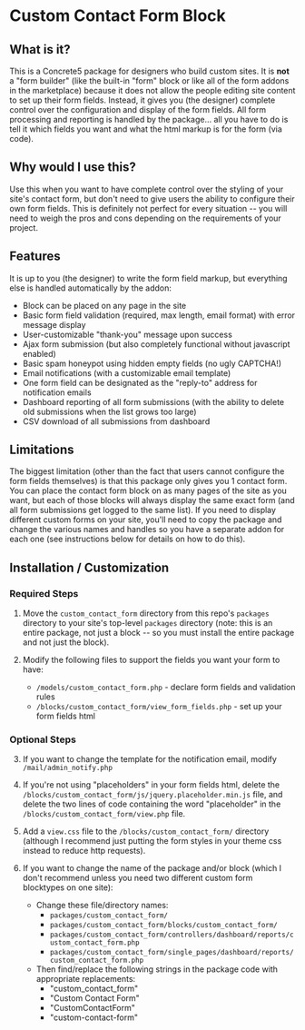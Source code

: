 # Custom Contact Form Block

## What is it?
This is a Concrete5 package for designers who build custom sites. It is **not** a "form builder" (like the built-in "form" block or like all of the form addons in the marketplace) because it does not allow the people editing site content to set up their form fields. Instead, it gives you (the designer) complete control over the configuration and display of the form fields. All form processing and reporting is handled by the package... all you have to do is tell it which fields you want and what the html markup is for the form (via code).

## Why would I use this?
Use this when you want to have complete control over the styling of your site's contact form, but don't need to give users the ability to configure their own form fields. This is definitely not perfect for every situation -- you will need to weigh the pros and cons depending on the requirements of your project.

## Features
It is up to you (the designer) to write the form field markup, but everything else is handled automatically by the addon:

* Block can be placed on any page in the site
* Basic form field validation (required, max length, email format) with error message display
* User-customizable "thank-you" message upon success
* Ajax form submission (but also completely functional without javascript enabled)
* Basic spam honeypot using hidden empty fields (no ugly CAPTCHA!)
* Email notifications (with a customizable email template)
* One form field can be designated as the "reply-to" address for notification emails
* Dashboard reporting of all form submissions (with the ability to delete old submissions when the list grows too large)
* CSV download of all submissions from dashboard

## Limitations
The biggest limitation (other than the fact that users cannot configure the form fields themselves) is that this package only gives you 1 contact form. You can place the contact form block on as many pages of the site as you want, but each of those blocks will always display the same exact form (and all form submissions get logged to the same list). If you need to display different custom forms on your site, you'll need to copy the package and change the various names and handles so you have a separate addon for each one (see instructions below for details on how to do this).

## Installation / Customization

### Required Steps
1. Move the `custom_contact_form` directory from this repo's `packages` directory
   to your site's top-level `packages` directory (note: this is an entire package,
   not just a block -- so you must install the entire package and not just the block).

2. Modify the following files to support the fields you want your form to have:
   * `/models/custom_contact_form.php` - declare form fields and validation rules
   * `/blocks/custom_contact_form/view_form_fields.php` - set up your form fields html


### Optional Steps
3. If you want to change the template for the notification email, modify `/mail/admin_notify.php`

4. If you're not using "placeholders" in your form fields html,
  delete the `/blocks/custom_contact_form/js/jquery.placeholder.min.js` file,
  and delete the two lines of code containing the word "placeholder"
  in the `/blocks/custom_contact_form/view.php` file.

5. Add a `view.css` file to the `/blocks/custom_contact_form/` directory
   (although I recommend just putting the form styles in your theme css instead to reduce http requests).

6. If you want to change the name of the package and/or block
   (which I don't recommend unless you need two different custom form blocktypes on one site):
   * Change these file/directory names:
      * `packages/custom_contact_form/`
      * `packages/custom_contact_form/blocks/custom_contact_form/`
      * `packages/custom_contact_form/controllers/dashboard/reports/custom_contact_form.php`
      * `packages/custom_contact_form/single_pages/dashboard/reports/custom_contact_form.php`
   * Then find/replace the following strings in the package code with appropriate replacements:
      * "custom_contact_form"
      * "Custom Contact Form"
      * "CustomContactForm"
      * "custom-contact-form"
